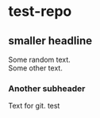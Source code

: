 # test-repo

## smaller headline

Some random text.  
Some other text.

### Another subheader

Text for git.
test